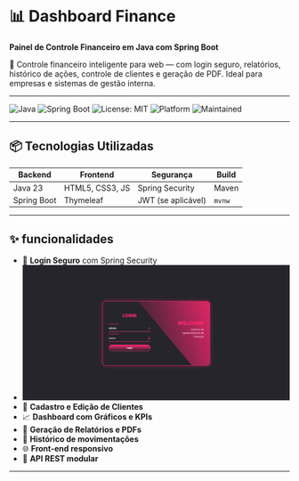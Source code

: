 # 📊 Dashboard Finance

**Painel de Controle Financeiro em Java com Spring Boot**

🚀 Controle financeiro inteligente para web — com login seguro, relatórios, histórico de ações, controle de clientes e geração de PDF. Ideal para empresas e sistemas de gestão interna.

---

![Java](https://img.shields.io/badge/Java-23-blue.svg)
![Spring Boot](https://img.shields.io/badge/Spring%20Boot-3.0-brightgreen)
![License: MIT](https://img.shields.io/badge/License-MIT-yellow.svg)
![Platform](https://img.shields.io/badge/Platform-Web-blue)
![Maintained](https://img.shields.io/badge/Maintained-yes-brightgreen)

---

## 📦 Tecnologias Utilizadas

| Backend | Frontend | Segurança | Build |
|--------|----------|-----------|--------|
| Java 23 | HTML5, CSS3, JS | Spring Security | Maven |
| Spring Boot | Thymeleaf | JWT (se aplicável) | `mvnw` |

---

## ✨ funcionalidades

- 🔐 **Login Seguro** com Spring Security
- ![Login](docs/img/login.jpg)
- 📁 **Cadastro e Edição de Clientes**
- 📈 **Dashboard com Gráficos e KPIs**
- 📃 **Geração de Relatórios e PDFs**
- 🧾 **Histórico de movimentações**
- 🌐 **Front-end responsivo**
- 🔄 **API REST modular**

---
